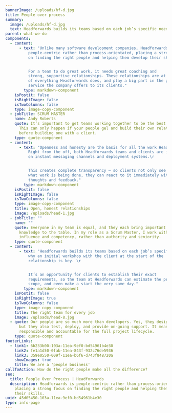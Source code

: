 ```yaml
---
bannerImage: /uploads/hf-d.jpg
title: People over process
summary:
  image: /uploads/hf-d.jpg
  text: Headforwards builds its teams based on each job’s specific needs
parent: what-we-do
components:
  - content:
      - text: "Unlike many software development companies, Headforwards is
          people-centric rather than process-orientated, placing a strong focus
          on finding the right people and helping them develop their skills. \r


          For a team to do great work, it needs great coaching and
          strong, supportive relationships. These relationships are at the heart
          of everything Headforwards does, and play a big part in the great
          service the company offers to its clients."
        type: markdown-component
    isPostit: false
    isRightImage: false
    isTwoColumns: false
    type: image-copy-component
  - jobTitle: SCRUM MASTER
    name: Andy Roberts
    quote: It’s important to get teams working together to be the best they can be.
      This can only happen if your people gel and build their own relationships
      before building one with a client.
    type: quote-component
  - content:
      - text: "Openness and honesty are the basis for all the work Headforwards does.
          Right from the off, both Headforwards teams and clients are included
          on instant messaging channels and deployment systems.\r


          This creates complete transparency – so clients not only see
          what work is being done, they can react to it immediately with their
          thoughts and feedback."
        type: markdown-component
    isPostit: false
    isRightImage: false
    isTwoColumns: false
    type: image-copy-component
    title: Open, honest relationships
    image: /uploads/head-1.jpg
  - jobTitle: ""
    name: ""
    quote: Everyone in my team is equal, and they each bring important skills and
      knowledge to the table. In my role as a Scrum Master, I work with
      influence and competency, rather than authority and seniority.
    type: quote-component
  - content:
      - text: "Headforwards builds its teams based on each job’s specific needs. That’s
          why an initial workshop with the client at the start of the
          relationship is key. \r


          It’s an opportunity for clients to establish their exact
          requirements, so the team at Headforwards can estimate the project’s
          scope, and even make a start the very same day."
        type: markdown-component
    isPostit: false
    isRightImage: true
    isTwoColumns: false
    type: image-copy-component
    title: The right team for every job
    image: /uploads/head-8.jpg
  - quote: Our people are so much more than developers. Yes, they design and build,
      but they also test, deploy, and provide on-going support. It means they’re
      responsible and accountable for the full project lifecycle.
    type: quote-component
footerLinks:
  - link1: 6b233b00-103a-11ea-9ef0-bd54961b4e30
    link2: fe1a1d50-0fab-11ea-843f-932c76de5936
    link3: 359e0550-009f-11ea-b6f6-d743f848720a
    showImages: true
    title: We are a 'people business'
callToAction: How do the right people make all the difference?
seo:
  title: People Over Process | Headforwards
  description: Headforwards is people-centric rather than process-orientated,
    placing a strong focus on finding the right people and helping them develop
    their skills.
uuid: 45d05450-103a-11ea-9ef0-bd54961b4e30
type: info-page
---
```

